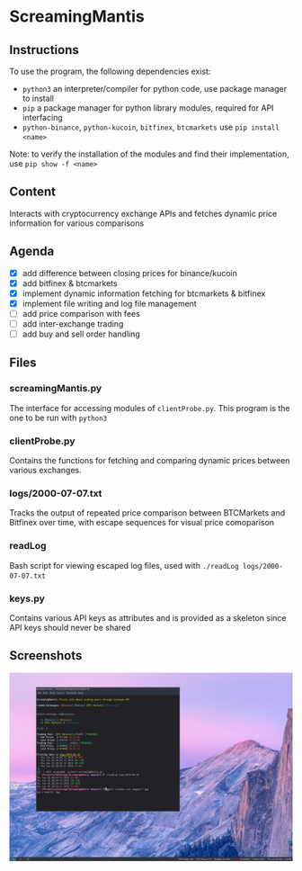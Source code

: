 # ScreamingMantis
## Instructions
To use the program, the following dependencies exist:
* `python3` an interpreter/compiler for python code, use package manager to install
* `pip` a package manager for python library modules, required for API interfacing
* `python-binance`, `python-kucoin`, `bitfinex`, `btcmarkets` use `pip install <name>`

Note: to verify the installation of the modules and find their implementation,
use `pip show -f <name>`

## Content
Interacts with cryptocurrency exchange APIs and fetches dynamic price information for various comparisons

## Agenda 
- [x] add difference between closing prices for binance/kucoin
- [x] add bitfinex & btcmarkets
- [x] implement dynamic information fetching for btcmarkets & bitfinex
- [x] implement file writing and log file management
- [ ] add price comparison with fees
- [ ] add inter-exchange trading
- [ ] add buy and sell order handling

## Files
### screamingMantis.py
The interface for accessing modules of `clientProbe.py`. This program is the one to be run with `python3`
### clientProbe.py
Contains the functions for fetching and comparing dynamic prices between various exchanges.
### logs/2000-07-07.txt
Tracks the output of repeated price comparison between BTCMarkets and Bitfinex over time, with escape sequences for visual price comoparison
### readLog
Bash script for viewing escaped log files, used with `./readLog logs/2000-07-07.txt`
### keys.py
Contains various API keys as attributes and is provided as a skeleton since API keys should never be shared

## Screenshots
![1](/images/1.jpg)

